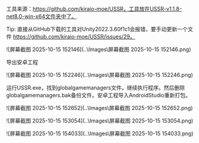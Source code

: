 工具来源：https://github.com/kiraio-moe/USSR，工具放在USSR-v1.1.8-net8.0-win-x64文件夹中了。 

Tip: 直接从GitHub下载的工具对Unity2022.3.60f1c1会报错，要手动更新一个文件 https://github.com/kiraio-moe/USSR/issues/29。

![屏幕截图 2025-10-15 152146](..\Images\屏幕截图 2025-10-15 152146.png)

导出安卓工程

![屏幕截图 2025-10-15 152246](..\Images\屏幕截图 2025-10-15 152246.png)

运行USSR.exe，找到globalgamemanagers文件，继续执行程序。然后删除globalgamemanagers.bak备份文件。安卓工程导入AndroidStudio重新打包。

![屏幕截图 2025-10-15 152652](..\Images\屏幕截图 2025-10-15 152652.png)

![屏幕截图 2025-10-15 153054](..\Images\屏幕截图 2025-10-15 153054.png)

![屏幕截图 2025-10-15 154033](..\Images\屏幕截图 2025-10-15 154033.png)